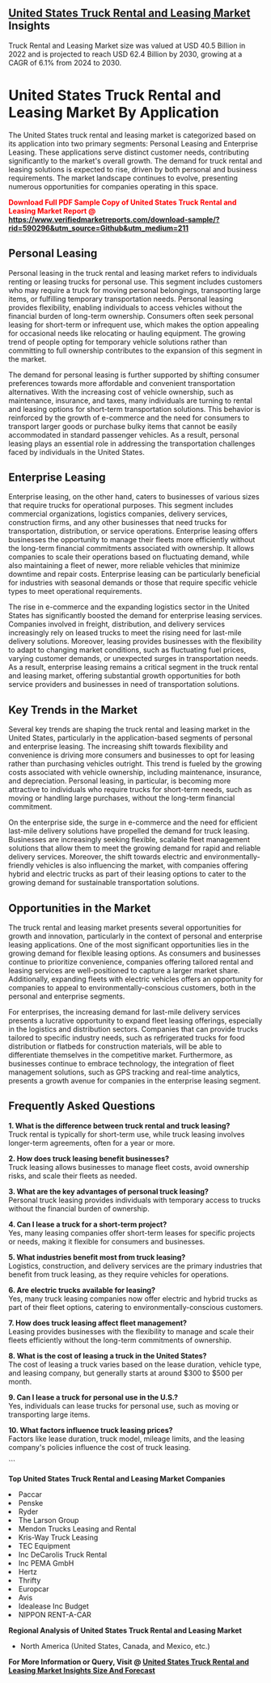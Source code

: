 <h2><a href="https://www.verifiedmarketreports.com/download-sample/?rid=590296&amp;utm_source=Github&amp;utm_medium=211" target="_blank">United States Truck Rental and Leasing Market</a> Insights</h2><p>Truck Rental and Leasing Market size was valued at USD 40.5 Billion in 2022 and is projected to reach USD 62.4 Billion by 2030, growing at a CAGR of 6.1% from 2024 to 2030.</p><p><h1>United States Truck Rental and Leasing Market By Application</h1><p>The United States truck rental and leasing market is categorized based on its application into two primary segments: Personal Leasing and Enterprise Leasing. These applications serve distinct customer needs, contributing significantly to the market's overall growth. The demand for truck rental and leasing solutions is expected to rise, driven by both personal and business requirements. The market landscape continues to evolve, presenting numerous opportunities for companies operating in this space.</p><p><strong><p><span class=""><span style="color: #ff0000;"><strong>Download Full PDF Sample Copy of United States Truck Rental and Leasing Market Report</strong> @ </span><a href="https://www.verifiedmarketreports.com/download-sample/?rid=590296&amp;utm_source=Github&amp;utm_medium=211" target="_blank">https://www.verifiedmarketreports.com/download-sample/?rid=590296&amp;utm_source=Github&amp;utm_medium=211</a></span></p></strong></p><h2>Personal Leasing</h2><p>Personal leasing in the truck rental and leasing market refers to individuals renting or leasing trucks for personal use. This segment includes customers who may require a truck for moving personal belongings, transporting large items, or fulfilling temporary transportation needs. Personal leasing provides flexibility, enabling individuals to access vehicles without the financial burden of long-term ownership. Consumers often seek personal leasing for short-term or infrequent use, which makes the option appealing for occasional needs like relocating or hauling equipment. The growing trend of people opting for temporary vehicle solutions rather than committing to full ownership contributes to the expansion of this segment in the market.</p><p>The demand for personal leasing is further supported by shifting consumer preferences towards more affordable and convenient transportation alternatives. With the increasing cost of vehicle ownership, such as maintenance, insurance, and taxes, many individuals are turning to rental and leasing options for short-term transportation solutions. This behavior is reinforced by the growth of e-commerce and the need for consumers to transport larger goods or purchase bulky items that cannot be easily accommodated in standard passenger vehicles. As a result, personal leasing plays an essential role in addressing the transportation challenges faced by individuals in the United States.</p><h2>Enterprise Leasing</h2><p>Enterprise leasing, on the other hand, caters to businesses of various sizes that require trucks for operational purposes. This segment includes commercial organizations, logistics companies, delivery services, construction firms, and any other businesses that need trucks for transportation, distribution, or service operations. Enterprise leasing offers businesses the opportunity to manage their fleets more efficiently without the long-term financial commitments associated with ownership. It allows companies to scale their operations based on fluctuating demand, while also maintaining a fleet of newer, more reliable vehicles that minimize downtime and repair costs. Enterprise leasing can be particularly beneficial for industries with seasonal demands or those that require specific vehicle types to meet operational requirements.</p><p>The rise in e-commerce and the expanding logistics sector in the United States has significantly boosted the demand for enterprise leasing services. Companies involved in freight, distribution, and delivery services increasingly rely on leased trucks to meet the rising need for last-mile delivery solutions. Moreover, leasing provides businesses with the flexibility to adapt to changing market conditions, such as fluctuating fuel prices, varying customer demands, or unexpected surges in transportation needs. As a result, enterprise leasing remains a critical segment in the truck rental and leasing market, offering substantial growth opportunities for both service providers and businesses in need of transportation solutions.</p><h2>Key Trends in the Market</h2><p>Several key trends are shaping the truck rental and leasing market in the United States, particularly in the application-based segments of personal and enterprise leasing. The increasing shift towards flexibility and convenience is driving more consumers and businesses to opt for leasing rather than purchasing vehicles outright. This trend is fueled by the growing costs associated with vehicle ownership, including maintenance, insurance, and depreciation. Personal leasing, in particular, is becoming more attractive to individuals who require trucks for short-term needs, such as moving or handling large purchases, without the long-term financial commitment.</p><p>On the enterprise side, the surge in e-commerce and the need for efficient last-mile delivery solutions have propelled the demand for truck leasing. Businesses are increasingly seeking flexible, scalable fleet management solutions that allow them to meet the growing demand for rapid and reliable delivery services. Moreover, the shift towards electric and environmentally-friendly vehicles is also influencing the market, with companies offering hybrid and electric trucks as part of their leasing options to cater to the growing demand for sustainable transportation solutions.</p><h2>Opportunities in the Market</h2><p>The truck rental and leasing market presents several opportunities for growth and innovation, particularly in the context of personal and enterprise leasing applications. One of the most significant opportunities lies in the growing demand for flexible leasing options. As consumers and businesses continue to prioritize convenience, companies offering tailored rental and leasing services are well-positioned to capture a larger market share. Additionally, expanding fleets with electric vehicles offers an opportunity for companies to appeal to environmentally-conscious customers, both in the personal and enterprise segments.</p><p>For enterprises, the increasing demand for last-mile delivery services presents a lucrative opportunity to expand fleet leasing offerings, especially in the logistics and distribution sectors. Companies that can provide trucks tailored to specific industry needs, such as refrigerated trucks for food distribution or flatbeds for construction materials, will be able to differentiate themselves in the competitive market. Furthermore, as businesses continue to embrace technology, the integration of fleet management solutions, such as GPS tracking and real-time analytics, presents a growth avenue for companies in the enterprise leasing segment.</p><h2>Frequently Asked Questions</h2><p><strong>1. What is the difference between truck rental and truck leasing?</strong><br>Truck rental is typically for short-term use, while truck leasing involves longer-term agreements, often for a year or more.</p><p><strong>2. How does truck leasing benefit businesses?</strong><br>Truck leasing allows businesses to manage fleet costs, avoid ownership risks, and scale their fleets as needed.</p><p><strong>3. What are the key advantages of personal truck leasing?</strong><br>Personal truck leasing provides individuals with temporary access to trucks without the financial burden of ownership.</p><p><strong>4. Can I lease a truck for a short-term project?</strong><br>Yes, many leasing companies offer short-term leases for specific projects or needs, making it flexible for consumers and businesses.</p><p><strong>5. What industries benefit most from truck leasing?</strong><br>Logistics, construction, and delivery services are the primary industries that benefit from truck leasing, as they require vehicles for operations.</p><p><strong>6. Are electric trucks available for leasing?</strong><br>Yes, many truck leasing companies now offer electric and hybrid trucks as part of their fleet options, catering to environmentally-conscious customers.</p><p><strong>7. How does truck leasing affect fleet management?</strong><br>Leasing provides businesses with the flexibility to manage and scale their fleets efficiently without the long-term commitments of ownership.</p><p><strong>8. What is the cost of leasing a truck in the United States?</strong><br>The cost of leasing a truck varies based on the lease duration, vehicle type, and leasing company, but generally starts at around $300 to $500 per month.</p><p><strong>9. Can I lease a truck for personal use in the U.S.?</strong><br>Yes, individuals can lease trucks for personal use, such as moving or transporting large items.</p><p><strong>10. What factors influence truck leasing prices?</strong><br>Factors like lease duration, truck model, mileage limits, and the leasing company's policies influence the cost of truck leasing.</p>```</p><p><strong>Top United States Truck Rental and Leasing Market Companies</strong></p><div data-test-id=""><p><li>Paccar</li><li> Penske</li><li> Ryder</li><li> The Larson Group</li><li> Mendon Trucks Leasing and Rental</li><li> Kris-Way Truck Leasing</li><li> TEC Equipment</li><li> Inc DeCarolis Truck Rental</li><li> Inc PEMA GmbH</li><li> Hertz</li><li> Thrifty</li><li> Europcar</li><li> Avis</li><li> Idealease Inc Budget</li><li> NIPPON RENT-A-CAR</li></p><div><strong>Regional Analysis of&nbsp;United States Truck Rental and Leasing Market</strong></div><ul><li dir="ltr"><p dir="ltr">North America&nbsp;(United States, Canada, and Mexico, etc.)</p></li></ul><p><strong>For More Information or Query, Visit @&nbsp;</strong><strong><a href="https://www.verifiedmarketreports.com/product/truck-rental-and-leasing-market/?utm_source=Github&amp;utm_medium=211" target="_blank">United States Truck Rental and Leasing Market Insights Size And Forecast</a></strong></p></div>
